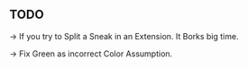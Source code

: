 ## TODO ##


-> If you try to Split a Sneak in an Extension. It Borks big time. 


-> Fix Green as incorrect Color Assumption.
